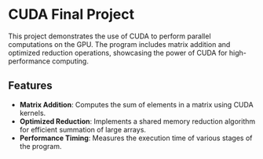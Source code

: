 # CUDA Final Project

This project demonstrates the use of CUDA to perform parallel computations on the GPU. The program includes matrix addition and optimized reduction operations, showcasing the power of CUDA for high-performance computing.

## Features

- **Matrix Addition**: Computes the sum of elements in a matrix using CUDA kernels.
- **Optimized Reduction**: Implements a shared memory reduction algorithm for efficient summation of large arrays.
- **Performance Timing**: Measures the execution time of various stages of the program.


